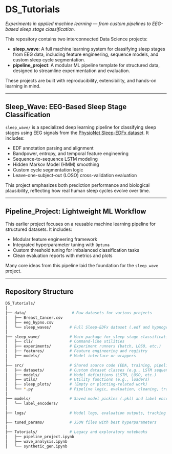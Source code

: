 # DS_Tutorials

*Experiments in applied machine learning — from custom pipelines to EEG-based sleep stage classification.*

This repository contains two interconnected Data Science projects:

- **sleep_wave**: A full machine learning system for classifying sleep stages from EEG data, including feature engineering, sequence models, and custom sleep cycle segmentation.
- **pipeline_project**: A modular ML pipeline template for structured data, designed to streamline experimentation and evaluation.

These projects are built with reproducibility, extensibility, and hands-on learning in mind.

---

## Sleep_Wave: EEG-Based Sleep Stage Classification

`sleep_wave/` is a specialized deep learning pipeline for classifying sleep stages using EEG signals from the [PhysioNet Sleep-EDFx dataset](https://www.physionet.org/content/sleep-edfx/1.0.0/). It includes:

- EDF annotation parsing and alignment
- Bandpower, entropy, and temporal feature engineering
- Sequence-to-sequence LSTM modeling
- Hidden Markov Model (HMM) smoothing
- Custom cycle segmentation logic
- Leave-one-subject-out (LOSO) cross-validation evaluation

This project emphasizes both prediction performance and biological plausibility, reflecting how real human sleep cycles evolve over time.

---

## Pipeline_Project: Lightweight ML Workflow

This earlier project focuses on a reusable machine learning pipeline for structured datasets. It includes:

- Modular feature engineering framework
- Integrated hyperparameter tuning with `Optuna`
- Custom threshold tuning for imbalanced classification tasks
- Clean evaluation reports with metrics and plots

Many core ideas from this pipeline laid the foundation for the `sleep_wave` project.

---

## Repository Structure

```bash
DS_Tutorials/
│
├── data/                    # Raw datasets for various projects
│   ├── Breast_Cancer.csv
│   ├── eeg_hypno.csv
│   └── sleep_waves/        # Full Sleep-EDFx dataset (.edf and hypnogram files)
│
├── sleep_wave/             # Main package for sleep stage classification
│   ├── cli/                # Command-line utilities
│   ├── experiments/        # Experiment runners (batch, LOSO, etc.)
│   ├── features/           # Feature engineering and registry
│   ├── models/             # Model interface or wrappers
│
├── src/                    # Shared source code (EDA, training, pipelines)
│   ├── datasets/           # Custom dataset classes (e.g., LSTM sequence input)
│   ├── models/             # Model definitions (LSTM, LOSO, etc.)
│   ├── utils/              # Utility functions (e.g., loaders)
│   ├── sleep_plots/        # (Empty or plotting-related work)
│   └── *.py                # Pipeline logic, evaluation, cleaning, training
│
├── models/                 # Saved model pickles (.pkl) and label encoders
│   └── label_encoders/
│
├── logs/                   # Model logs, evaluation outputs, tracking CSVs
│
├── tuned_params/           # JSON files with best hyperparameters
│
├── Tutorials/              # Legacy and exploratory notebooks
│   ├── pipeline_project.ipynb
│   ├── wave_analysis.ipynb
│   └── synthetic_gen.ipynb



